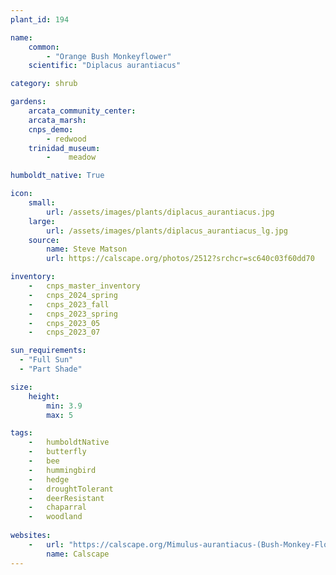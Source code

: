 ```yaml
---
plant_id: 194 

name: 
    common:  
        - "Orange Bush Monkeyflower"    
    scientific: "Diplacus aurantiacus" 

category: shrub

gardens: 
    arcata_community_center:
    arcata_marsh:
    cnps_demo:
        - redwood
    trinidad_museum:
        -    meadow

humboldt_native: True

icon: 
    small: 
        url: /assets/images/plants/diplacus_aurantiacus.jpg 
    large: 
        url: /assets/images/plants/diplacus_aurantiacus_lg.jpg 
    source: 
        name: Steve Matson 
        url: https://calscape.org/photos/2512?srchcr=sc640c03f60dd70 

inventory: 
    -   cnps_master_inventory
    -   cnps_2024_spring
    -   cnps_2023_fall
    -   cnps_2023_spring
    -   cnps_2023_05 
    -   cnps_2023_07 

sun_requirements:
  - "Full Sun"
  - "Part Shade"

size:
    height: 
        min: 3.9 
        max: 5

tags:  
    -   humboldtNative
    -   butterfly
    -   bee
    -   hummingbird
    -   hedge
    -   droughtTolerant
    -   deerResistant
    -   chaparral
    -   woodland
 
websites: 
    -   url: "https://calscape.org/Mimulus-aurantiacus-(Bush-Monkey-Flower)"
        name: Calscape
---
```

